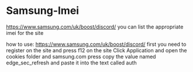 # Samsung-Imei
https://www.samsung.com/uk/boost/discord/ you can list the appropriate imei for the site


how to use:
https://www.samsung.com/uk/boost/discord/ first you need to register on the site and 
press f12 on the site
Click Application and open the cookies folder and samsung.com press
copy the value named edge_sec_refresh
and paste it into the text called auth
